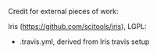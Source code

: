Credit for external pieces of work:

Iris (https://github.com/scitools/iris), LGPL:
  - .travis.yml, derived from Iris travis setup
